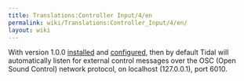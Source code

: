 ```yaml
---
title: Translations:Controller Input/4/en
permalink: wiki/Translations:Controller_Input/4/en/
layout: wiki
---
```


With version 1.0.0 [installed](/wiki/Installation "wikilink") and
[configured](/wiki/Configuration "wikilink"), then by default Tidal will
automatically listen for external control messages over the OSC (Open
Sound Control) network protocol, on localhost (127.0.0.1), port 6010.
